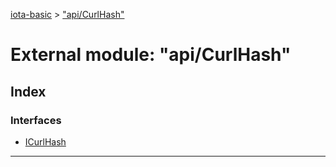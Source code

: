[iota-basic](../README.md) > ["api/CurlHash"](../modules/_api_curlhash_.md)



# External module: "api/CurlHash"

## Index

### Interfaces

* [ICurlHash](../interfaces/_api_curlhash_.icurlhash.md)



---
